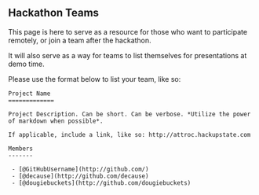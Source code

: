 Hackathon Teams
---------------

This page is here to serve as a resource for those who want to participate
remotely, or join a team after the hackathon.

It will also serve as a way for teams to list themselves for presentations at
demo time.

Please use the format below to list your team, like so:


```
Project Name
=============

Project Description. Can be short. Can be verbose. *Utilize the power of markdown when possible*.

If applicable, include a link, like so: http://attroc.hackupstate.com

Members
-------

 - [@GitHubUsername](http://github.com/)
 - [@decause](http://github.com/decause)
 - [@dougiebuckets](http://github.com/dougiebuckets)
```

